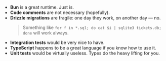 * **Bun** is a great runtime. Just is.
* **Code comments** are not necessary (hopefully).
* **Drizzle migrations** are fragile: one day they work, on another day — no.
  > Something like `for f in *.sql; do cat $i | sqlite3 tickets.db; done` will
  work always.
* **Integration tests** would be very nice to have.
* **TypeScript** happens to be a great language if you know how to use it.
* **Unit tests** would be virtually useless. Types do the heavy lifting for you.
